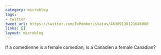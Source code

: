 ```yaml
---
category: microblog
tags:
- twitter
tweet_url: https://twitter.com/ExMember/status/46309130121646080
links: []
layout: microblog
---
```

If a comedienne is a female comedian, is a Canadien a female Canadian?
